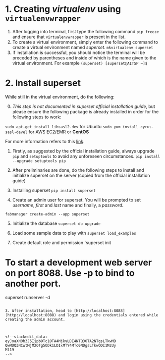 # 1. Creating *virtualenv* using `virtualenvwrapper`

1. After logging into terminal, first type the following command
`pip freeze` 
and ensure that `virtualenvwrapper` is present in the list. 
2. To create a virtual environment, simply enter the following command to create a virtual environment named *superset*.
`mkvirtualenv superset` 
3. If installation is successful, you should notice the terminal will be preceded by parentheses and inside of which is the name given to the virtual environment. For example
`(superset) [superset@AITSP ~]$`

# 2. Install superset
While still in the virtual environment, do the following:

0. *This step is not documented in superset official installation guide*, but please ensure the following package is already installed in order for the following steps to work:

`sudo apt-get install libsasl2-dev` for Ubuntu
`sudo yum install cyrus-sasl-devel` for AWS EC2/EMR or **CentOS** 

For more information refers to this [link](https://stackoverflow.com/questions/48562383/sasl-saslwrapper-h2223-fatal-error-sasl-sasl-h-no-such-file-or-directory).

1. Firstly, as suggested by the official installation guide, always upgrade `pip` and `setuptools` to avoid any unforeseen circumstances.
`pip install --upgrade setuptools pip`

2. After preliminaries are done, do the following steps to install and initialize superset on the server (copied from the official installation guide)

3. Installing superset
`pip install superset`

4. Create an admin user for superset. You will be prompted to set *username*, *first* and *last* name and finally, a *password*.

`fabmanager create-admin --app superset`

5. Initialize the database
`superset db upgrade`

6. Load some sample data to play with
`superset load_examples`

7. Create default role and permission
`superset init

# To start a development web server on port 8088. Use -p to bind to another port.
superset runserver -d
```

3. After installation, head to [http://localhost:8088](http://localhost:8088) and login using the credentials entered while creating the admin account. 



<!--stackedit_data:
eyJoaXN0b3J5IjpbOTc1OTA4MjkyLDE4NTQ3OTA2NTgsLTkwMD
QwMDQ3NCwtMjM2OTg5ODk1LDIxMTY4MTc0NDgsLTkwODI1MzUy
Ml19
-->